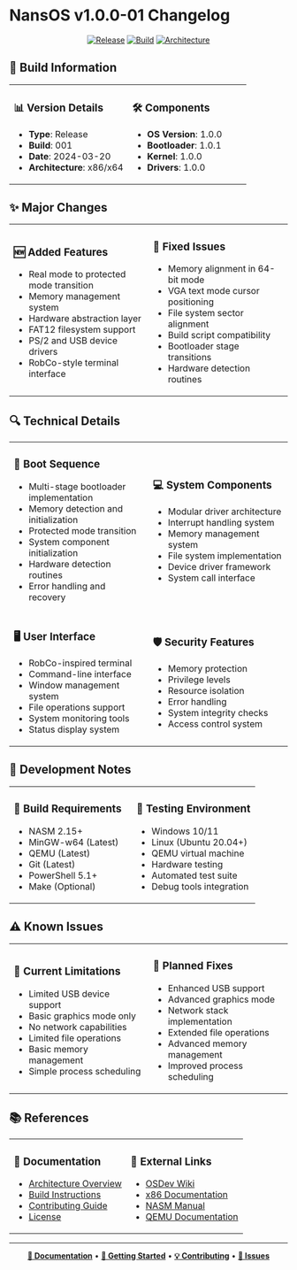 # NansOS v1.0.0-01 Changelog

<div align="center">

[![Release](https://img.shields.io/badge/RELEASE-v1.0.0--01-blue.svg?style=for-the-badge)](https://github.com/Nanaimo2013/NansOS/releases)
[![Build](https://img.shields.io/badge/BUILD-passing-brightgreen.svg?style=for-the-badge)](https://github.com/Nanaimo2013/NansOS/actions)
[![Architecture](https://img.shields.io/badge/ARCH-x86/x64-orange.svg?style=for-the-badge)](docs/architecture.md)

</div>

## 🔄 Build Information

<table>
<tr>
<td width="50%">

### 📊 Version Details
- **Type**: Release
- **Build**: 001
- **Date**: 2024-03-20
- **Architecture**: x86/x64

</td>
<td width="50%">

### 🛠️ Components
- **OS Version**: 1.0.0
- **Bootloader**: 1.0.1
- **Kernel**: 1.0.0
- **Drivers**: 1.0.0

</td>
</tr>
</table>

## ✨ Major Changes

<table>
<tr>
<td width="50%">

### 🆕 Added Features
- Real mode to protected mode transition
- Memory management system
- Hardware abstraction layer
- FAT12 filesystem support
- PS/2 and USB device drivers
- RobCo-style terminal interface

</td>
<td width="50%">

### 🔧 Fixed Issues
- Memory alignment in 64-bit mode
- VGA text mode cursor positioning
- File system sector alignment
- Build script compatibility
- Bootloader stage transitions
- Hardware detection routines

</td>
</tr>
</table>

## 🔍 Technical Details

<table>
<tr>
<td width="50%">

### 🚀 Boot Sequence
- Multi-stage bootloader implementation
- Memory detection and initialization
- Protected mode transition
- System component initialization
- Hardware detection routines
- Error handling and recovery

</td>
<td width="50%">

### 💻 System Components
- Modular driver architecture
- Interrupt handling system
- Memory management system
- File system implementation
- Device driver framework
- System call interface

</td>
</tr>
<tr>
<td width="50%">

### 🖥️ User Interface
- RobCo-inspired terminal
- Command-line interface
- Window management system
- File operations support
- System monitoring tools
- Status display system

</td>
<td width="50%">

### 🛡️ Security Features
- Memory protection
- Privilege levels
- Resource isolation
- Error handling
- System integrity checks
- Access control system

</td>
</tr>
</table>

## 📝 Development Notes

<table>
<tr>
<td width="50%">

### 🔨 Build Requirements
- NASM 2.15+
- MinGW-w64 (Latest)
- QEMU (Latest)
- Git (Latest)
- PowerShell 5.1+
- Make (Optional)

</td>
<td width="50%">

### 🧪 Testing Environment
- Windows 10/11
- Linux (Ubuntu 20.04+)
- QEMU virtual machine
- Hardware testing
- Automated test suite
- Debug tools integration

</td>
</tr>
</table>

## ⚠️ Known Issues

<table>
<tr>
<td width="50%">

### 🐛 Current Limitations
- Limited USB device support
- Basic graphics mode only
- No network capabilities
- Limited file operations
- Basic memory management
- Simple process scheduling

</td>
<td width="50%">

### 🔄 Planned Fixes
- Enhanced USB support
- Advanced graphics mode
- Network stack implementation
- Extended file operations
- Advanced memory management
- Improved process scheduling

</td>
</tr>
</table>

## 📚 References

<table>
<tr>
<td width="50%">

### 📖 Documentation
- [Architecture Overview](docs/architecture.md)
- [Build Instructions](docs/building.md)
- [Contributing Guide](CONTRIBUTING.md)
- [License](LICENSE)

</td>
<td width="50%">

### 🔗 External Links
- [OSDev Wiki](https://wiki.osdev.org)
- [x86 Documentation](https://www.intel.com/content/www/us/en/developer/articles/technical/intel-sdm.html)
- [NASM Manual](https://www.nasm.us/doc/)
- [QEMU Documentation](https://www.qemu.org/docs/master/)

</td>
</tr>
</table>

---

<div align="center">

**[📖 Documentation](docs/architecture.md)** •
**[🚀 Getting Started](docs/building.md)** •
**[💡 Contributing](CONTRIBUTING.md)** •
**[📝 Issues](https://github.com/Nanaimo2013/NansOS/issues)**

</div> 